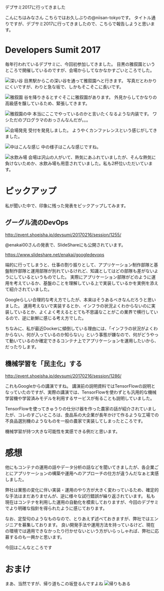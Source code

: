 デブサミ2017に行ってきました

こんにちはみなさん
こちらではお久しぶりの@niisan-tokyoです。
タイトル通りですが、デブサミ2017に行ってきましたので、こちらで報告しようと思います。

# Developers Sumit 2017

毎年行われているデブサミに、今回初参加してきました。
目黒の雅叙園というところで開催しているのですが、会場からしてなかなかすごいところでした。

![深い谷](blogs/20170220-devsumi/IMG_0510.jpg)
目黒駅からこの深い谷を通って雅叙園へと行きます。
写真だとわかりにくいですが、わりと急な坂で、しかもそこそこに長いです。

![雅叙園](blogs/20170220-devsumi/IMG_0511.jpg)
谷を降りきるとすぐそこに雅叙園があります。
外見からしてかなりの高級感を醸しているため、緊張してきます。

![雅叙園の中](blogs/20170220-devsumi/IMG_0512.jpg)
本当にここでやっているのかと言いたくなるような内装です。
ワシただのプログラマのおっさんなんだが。。。

![会場発見](blogs/20170220-devsumi/IMG_0513.jpg)
受付を発見しました。
ようやくカンファレンスという感じがしてきました。

![中はこんな感じ](blogs/20170220-devsumi/IMG_0514.jpg)
中の様子はこんな感じですね。

![水飲み場](blogs/20170220-devsumi/IMG_0515.jpg)
会場は沢山の人がいて、熱気にあふれていましたが、そんな熱気に負けないためか、水飲み場も用意されていました。私も2杯位いただいています。

# ピックアップ
私が聞いた中で、印象に残った発表をピックアップしてみます。

## グーグル流のDevOps
http://event.shoeisha.jp/devsumi/20170216/session/1255/

@enakai00さんの発表で、SlideShareにも公開されています。

https://www.slideshare.net/enakai/googledevops

端的に行ってしまうと、仕事の割り振りとして、アプリケーション制作部隊と基盤制作部隊と運用部隊が別れているけれど、知識としてはどの部隊も差がないようにしているというものでした。
実際にアプリケーション部隊がどのように運用を考えているか、基盤のことを理解している上で実装しているかを実例を添えて紹介されていました。

Googleらしい合理的な考え方でしたが、本来はそうあるべきなんだろうと思いました。
運用考えないで実装するとか、インフラの状況よくわからないのに実装しているとか、よくよく考えるととても不思議なことがこの業界で横行しているので、逆に新鮮に感じる考え方でした。

ちなみに、私が最近Dockerに傾倒している理由には、「インフラの状況がよくわからない、何が入っているのか知らない」という事態が嫌なので、何がどうやって動いているのか確定できるコンテナ上でアプリケーションを運用したいから、だったりします。

## 機械学習を「民主化」する
http://event.shoeisha.jp/devsumi/20170216/session/1286/

これもGoogleからの講演ですね。
講演前の説明資料ではTensorFlowの説明となっていたのですが、実際の講演では、TensorFlowを使わずとも汎用的な機械学習機や学習済みモデルを利用するサービスが有ることも説明していました。

TensorFlowを使ってきゅうりの仕分け器を作った農家の話が紹介されていましたが、コレのすごいところは、食品系の大企業が長年かけて作るような工場での不良品選別機のようなものを一般の農家で実装してしまったところです。

機械学習が持つ大きな可能性を実感できる例だと思います。

# 感想
他にもコンテナの運用の話やデータ分析の話などを聞いてきましたが、各企業ごとにアプリケーションの構築や運用へのアプローチの仕方が違うんだなぁと実感しました。

弊社は業態の変化に伴い実装・運用のやり方が大きく変わっているため、確定的な手法はまだありませんが、逆に様々な試行錯誤が繰り返されています。
私も現在はコンテナを利用した運用の自動化を模索しておりますが、今回のデブサミでより明確な指針を得られたように感じております。

なお、定型句のようなものなので、とりあえず述べておきますが、弊社ではエンジニアを募集しております。
良い開発手法や運用方法を持っているけど、現在の環境では適用できなかったり行かせないという方がいらっしゃれば、弊社に応募するのも一興かと思います。

今回はこんなところです

# おまけ
まあ、当然ですが、帰り道もこの坂登るんですよね
![帰りもある](blogs/20170220-devsumi/IMG_0516.jpg)
